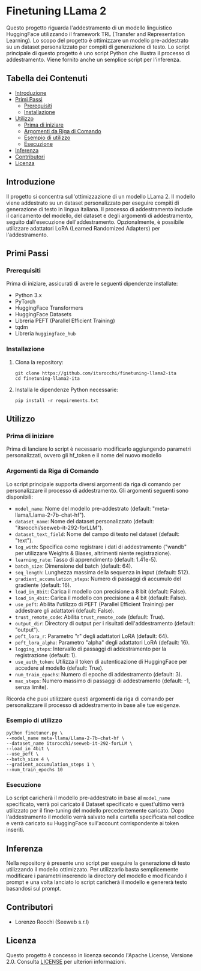 
# Finetuning LLama 2

Questo progetto riguarda l'addestramento di un modello linguistico HuggingFace utilizzando il framework TRL (Transfer and Representation Learning). Lo scopo del progetto è ottimizzare un modello pre-addestrato su un dataset personalizzato per compiti di generazione di testo. Lo script principale di questo progetto è uno script Python che illustra il processo di addestramento. Viene fornito anche un semplice script per l'inferenza.

## Tabella dei Contenuti

- [Introduzione](#introduzione)
- [Primi Passi](#primi-passi)
  - [Prerequisiti](#prerequisiti)
  - [Installazione](#installazione)
- [Utilizzo](#utilizzo)
  - [Prima di iniziare](#prima-di-iniziare)
  - [Argomenti da Riga di Comando](#argomenti-da-riga-di-comando)
  - [Esempio di utilizzo](#esempio-di-utilizzo)
  - [Esecuzione](#esecuzione)
- [Inferenza](#inferenza)
- [Contributori](#contributori)
- [Licenza](#licenza)

## Introduzione

Il progetto si concentra sull'ottimizzazione di un modello LLama 2. Il modello viene addestrato su un dataset personalizzato per eseguire compiti di generazione di testo in lingua italiana. Il processo di addestramento include il caricamento del modello, del dataset e degli argomenti di addestramento, seguito dall'esecuzione dell'addestramento. Opzionalmente, è possibile utilizzare adattatori LoRA (Learned Randomized Adapters) per l'addestramento.

## Primi Passi

### Prerequisiti

Prima di iniziare, assicurati di avere le seguenti dipendenze installate:

- Python 3.x
- PyTorch
- HuggingFace Transformers
- HuggingFace Datasets
- Libreria PEFT (Parallel Efficient Training)
- tqdm
- Libreria `huggingface_hub`

### Installazione

1. Clona la repository:
   ```shell
   git clone https://github.com/itsrocchi/finetuning-llama2-ita
   cd finetuning-llama2-ita
   ```

2. Installa le dipendenze Python necessarie:
   ```shell
   pip install -r requirements.txt
   ```

## Utilizzo

### Prima di iniziare

Prima di lanciare lo script è necessario modificarlo aggiungendo parametri personalizzati, ovvero gli hf_token e il nome del nuovo modello

### Argomenti da Riga di Comando

Lo script principale supporta diversi argomenti da riga di comando per personalizzare il processo di addestramento. Gli argomenti seguenti sono disponibili:

- `model_name`: Nome del modello pre-addestrato (default: "meta-llama/Llama-2-7b-chat-hf").
- `dataset_name`: Nome del dataset personalizzato (default: "itsrocchi/seeweb-it-292-forLLM").
- `dataset_text_field`: Nome del campo di testo nel dataset (default: "text").
- `log_with`: Specifica come registrare i dati di addestramento ("wandb" per utilizzare Weights & Biases, altrimenti niente registrazione).
- `learning_rate`: Tasso di apprendimento (default: 1.41e-5).
- `batch_size`: Dimensione del batch (default: 64).
- `seq_length`: Lunghezza massima della sequenza in input (default: 512).
- `gradient_accumulation_steps`: Numero di passaggi di accumulo del gradiente (default: 16).
- `load_in_8bit`: Carica il modello con precisione a 8 bit (default: False).
- `load_in_4bit`: Carica il modello con precisione a 4 bit (default: False).
- `use_peft`: Abilita l'utilizzo di PEFT (Parallel Efficient Training) per addestrare gli adattatori (default: False).
- `trust_remote_code`: Abilita `trust_remote_code` (default: True).
- `output_dir`: Directory di output per i risultati dell'addestramento (default: "output").
- `peft_lora_r`: Parametro "r" degli adattatori LoRA (default: 64).
- `peft_lora_alpha`: Parametro "alpha" degli adattatori LoRA (default: 16).
- `logging_steps`: Intervallo di passaggi di addestramento per la registrazione (default: 1).
- `use_auth_token`: Utilizza il token di autenticazione di HuggingFace per accedere al modello (default: True).
- `num_train_epochs`: Numero di epoche di addestramento (default: 3).
- `max_steps`: Numero massimo di passaggi di addestramento (default: -1, senza limite).

Ricorda che puoi utilizzare questi argomenti da riga di comando per personalizzare il processo di addestramento in base alle tue esigenze.

### Esempio di utilizzo

```shell
python finetuner.py \
--model_name meta-llama/Llama-2-7b-chat-hf \
--dataset_name itsrocchi/seeweb-it-292-forLLM \
--load_in_4bit \
--use_peft \
--batch_size 4 \
--gradient_accumulation_steps 1 \
--num_train_epochs 10
```

### Esecuzione

Lo script caricherà il modello pre-addestrato in base al `model_name` specificato, verrà poi caricato il Dataset specificato e quest'ultimo verrà utilizzato per il fine-tuning del modello precedentemente caricato. Dopo l'addestramento il modello verrà salvato nella cartella specificata nel codice e verrà caricato su HuggingFace sull'account corrispondente ai token inseriti.

## Inferenza

Nella repository è presente uno script per eseguire la generazione di testo utilizzando il modello ottimizzato. Per utilizzarlo basta semplicemente modificare i parametri inserendo la directory del modello e modificando il prompt e una volta lanciato lo script caricherà il modello e genererà testo basandosi sul prompt.


## Contributori

- Lorenzo Rocchi (Seeweb s.r.l)

## Licenza

Questo progetto è concesso in licenza secondo l'Apache License, Versione 2.0. Consulta [LICENSE](https://github.com/itsrocchi/finetuning-llama2-ita/blob/03359c5e96673611a9632d3ae5d42598151a25f9/LICENSE) per ulteriori informazioni.
